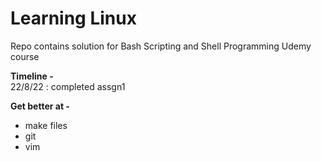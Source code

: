 # Learning Linux
Repo contains solution for Bash Scripting and Shell Programming Udemy course

**Timeline -** </br>
22/8/22 : completed assgn1


**Get better at -**
- make files </br>
- git </br>
- vim </br>

